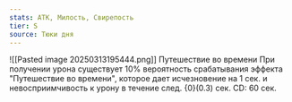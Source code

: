 ```yaml
---
stats: АТК, Милость, Свирепость
tier: S
source: Тюки дня
---
```

![[Pasted image 20250313195444.png]]
Путешествие во времени
При получении урона существует 10% вероятность срабатывания эффекта "Путешествие во времени", которое дает исчезновение на 1 сек. и невосприимчивость к урону в течение след. {0}(0.3) сек. CD: 60 сек.
